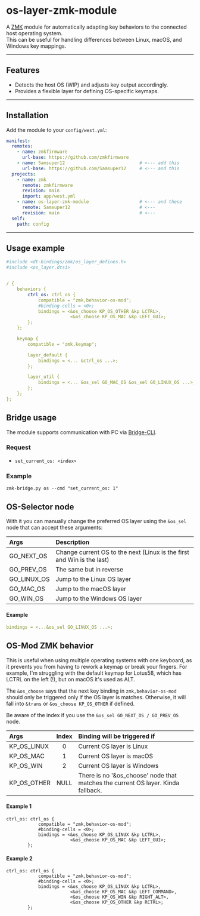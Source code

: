 # os-layer-zmk-module

A [ZMK](https://zmk.dev) module for automatically adapting key behaviors to the connected host operating system.  
This can be useful for handling differences between Linux, macOS, and Windows key mappings.

---

## Features
- Detects the host OS (WIP) and adjusts key output accordingly.  
- Provides a flexible layer for defining OS-specific keymaps.  
---

## Installation

Add the module to your `config/west.yml`:
```yaml
manifest:
  remotes:
    - name: zmkfirmware
      url-base: https://github.com/zmkfirmware
    - name: Samsuper12                            # <--- add this
      url-base: https://github.com/Samsuper12     # <--- and this
  projects:
    - name: zmk
      remote: zmkfirmware
      revision: main
      import: app/west.yml
    - name: os-layer-zmk-module                   # <--- and these
      remote: Samsuper12                          # <---
      revision: main                              # <---
  self:
    path: config
```
---
## Usage example
```yaml
#include <dt-bindings/zmk/os_layer_defines.h>
#include <os_layer.dtsi>


/ {
    behaviors {
        ctrl_os: ctrl_os {
            compatible = "zmk,behavior-os-mod";
            #binding-cells = <0>;
            bindings = <&os_choose KP_OS_OTHER &kp LCTRL>,
                        <&os_choose KP_OS_MAC &kp LEFT_GUI>;
        };
    };

    keymap {
        compatible = "zmk,keymap";

        layer_default {
            bindings = <... &ctrl_os ...>;
        };

        layer_util {
            bindings = <... &os_sel GO_MAC_OS &os_sel GO_LINUX_OS ...>;
        };
    };
};
```
## Bridge usage
The module supports communication with PC via [Bridge-CLI](https://github.com/Samsuper12/zmk-bridge-cli).

### Request
- `set_current_os: <index>`

### Example
```zmk-bridge.py os --cmd "set_current_os: 1"```


## OS-Selector node
With it you can manually change the preferred OS layer using the `&os_sel` node that can accept these arguments:

| Args | Description |
|:-------------|:---------------|
| GO_NEXT_OS   | Change current OS to the next (Linux is the first and Win is the last) |
| GO_PREV_OS   | The same but in reverse |
| GO_LINUX_OS  | Jump to the Linux OS layer  |
| GO_MAC_OS    | Jump to the macOS layer    |
| GO_WIN_OS    | Jump to the Windows OS layer    |

#### Example
```yaml
bindings = <...&os_sel GO_LINUX_OS ...>;
```

## OS-Mod ZMK behavior
This is useful when using multiple operating systems with one keyboard, as it prevents you from having to rework a keymap or break your fingers. For example, I'm struggling with the default keymap for Lotus58, which has LCTRL on the left (!), but on macOS it's used as ALT.

The `&os_choose` says that the next key binding in `zmk,behavior-os-mod` should only be triggered only if the OS layer is matches. Otherwise, it will fall into `&trans` or `&os_choose KP_OS_OTHER` if defined.

Be aware of the index if you use the `&os_sel GO_NEXT_OS / GO_PREV_OS` node.

| Args         | Index | Binding will be triggered if |
|:-------------|:----:|:-----------------|
| KP_OS_LINUX  |0     | Current OS layer is Linux |
| KP_OS_MAC    |1     | Current OS layer is macOS |
| KP_OS_WIN    |2     | Current OS layer is Windows  |
| KP_OS_OTHER  | NULL | There is no '&os_choose' node that matches the current OS layer. Kinda fallback.|

#### Example 1
```
ctrl_os: ctrl_os {
            compatible = "zmk,behavior-os-mod";
            #binding-cells = <0>;
            bindings = <&os_choose KP_OS_LINUX &kp LCTRL>,
                        <&os_choose KP_OS_MAC &kp LEFT_GUI>;
        };

```

#### Example 2 
```
ctrl_os: ctrl_os {
            compatible = "zmk,behavior-os-mod";
            #binding-cells = <0>;
            bindings = <&os_choose KP_OS_LINUX &kp LCTRL>,
                        <&os_choose KP_OS_MAC &kp LEFT_COMMAND>,
                        <&os_choose KP_OS_WIN &kp RIGHT_ALT>,
                        <&os_choose KP_OS_OTHER &kp RCTRL>;
        };

```